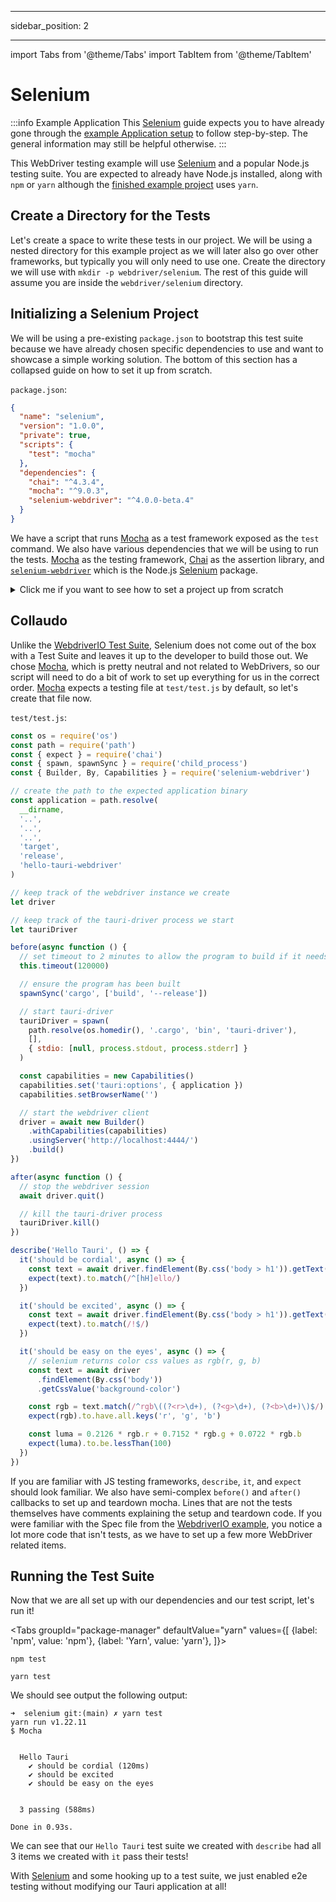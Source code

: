 - - -
sidebar_position: 2
- - -

import Tabs from '@theme/Tabs'
import TabItem from '@theme/TabItem'

# Selenium

:::info Example Application
This [Selenium][] guide expects you to have already gone through the [example Application setup][] to follow step-by-step. The general information may still be helpful otherwise.
:::

This WebDriver testing example will use [Selenium][] and a popular Node.js testing suite. You are expected to already have Node.js installed, along with `npm` or `yarn` although the [finished example project][] uses `yarn`.

## Create a Directory for the Tests

Let's create a space to write these tests in our project. We will be using a nested directory for this example project as we will later also go over other frameworks, but typically you will only need to use one. Create the directory we will use with `mkdir -p webdriver/selenium`. The rest of this guide will assume you are inside the `webdriver/selenium` directory.

## Initializing a Selenium Project

We will be using a pre-existing `package.json` to bootstrap this test suite because we have already chosen specific dependencies to use and want to showcase a simple working solution. The bottom of this section has a collapsed guide on how to set it up from scratch.

`package.json`:

```json
{
  "name": "selenium",
  "version": "1.0.0",
  "private": true,
  "scripts": {
    "test": "mocha"
  },
  "dependencies": {
    "chai": "^4.3.4",
    "mocha": "^9.0.3",
    "selenium-webdriver": "^4.0.0-beta.4"
  }
}
```

We have a script that runs [Mocha][] as a test framework exposed as the `test` command. We also have various dependencies that we will be using to run the tests. [Mocha][] as the testing framework, [Chai][] as the assertion library, and [`selenium-webdriver`][] which is the Node.js [Selenium][] package.

<details><summary>Click me if you want to see how to set a project up from scratch</summary>

If you want to install the dependencies from scratch, just run the following command.

<Tabs groupId="package-manager"
defaultValue="yarn"
values={[
{label: 'npm', value: 'npm'}, {label: 'Yarn', value: 'yarn'},
]}>
<TabItem value="npm">

```shell
npm install mocha chai selenium-webdriver
```

</TabItem>

<TabItem value="yarn">

```shell
yarn add mocha chai selenium-webdriver
```

</TabItem>
</Tabs>

I suggest also adding a `"test": "mocha"` item in the `package.json` `"scripts"` key so that running Mocha can be called simply with

<Tabs groupId="package-manager"
defaultValue="yarn"
values={[
{label: 'npm', value: 'npm'}, {label: 'Yarn', value: 'yarn'},
]}>
<TabItem value="npm">

```shell
npm test
```

</TabItem>

<TabItem value="yarn">

```shell
yarn test
```

</TabItem>
</Tabs>

</details>

## Collaudo

Unlike the [WebdriverIO Test Suite](webdriverio#config), Selenium does not come out of the box with a Test Suite and leaves it up to the developer to build those out. We chose [Mocha][], which is pretty neutral and not related to WebDrivers, so our script will need to do a bit of work to set up everything for us in the correct order. [Mocha][] expects a testing file at `test/test.js` by default, so let's create that file now.

`test/test.js`:

```js
const os = require('os')
const path = require('path')
const { expect } = require('chai')
const { spawn, spawnSync } = require('child_process')
const { Builder, By, Capabilities } = require('selenium-webdriver')

// create the path to the expected application binary
const application = path.resolve(
  __dirname,
  '..',
  '..',
  '..',
  'target',
  'release',
  'hello-tauri-webdriver'
)

// keep track of the webdriver instance we create
let driver

// keep track of the tauri-driver process we start
let tauriDriver

before(async function () {
  // set timeout to 2 minutes to allow the program to build if it needs to
  this.timeout(120000)

  // ensure the program has been built
  spawnSync('cargo', ['build', '--release'])

  // start tauri-driver
  tauriDriver = spawn(
    path.resolve(os.homedir(), '.cargo', 'bin', 'tauri-driver'),
    [],
    { stdio: [null, process.stdout, process.stderr] }
  )

  const capabilities = new Capabilities()
  capabilities.set('tauri:options', { application })
  capabilities.setBrowserName('')

  // start the webdriver client
  driver = await new Builder()
    .withCapabilities(capabilities)
    .usingServer('http://localhost:4444/')
    .build()
})

after(async function () {
  // stop the webdriver session
  await driver.quit()

  // kill the tauri-driver process
  tauriDriver.kill()
})

describe('Hello Tauri', () => {
  it('should be cordial', async () => {
    const text = await driver.findElement(By.css('body > h1')).getText()
    expect(text).to.match(/^[hH]ello/)
  })

  it('should be excited', async () => {
    const text = await driver.findElement(By.css('body > h1')).getText()
    expect(text).to.match(/!$/)
  })

  it('should be easy on the eyes', async () => {
    // selenium returns color css values as rgb(r, g, b)
    const text = await driver
      .findElement(By.css('body'))
      .getCssValue('background-color')

    const rgb = text.match(/^rgb\((?<r>\d+), (?<g>\d+), (?<b>\d+)\)$/).groups
    expect(rgb).to.have.all.keys('r', 'g', 'b')

    const luma = 0.2126 * rgb.r + 0.7152 * rgb.g + 0.0722 * rgb.b
    expect(luma).to.be.lessThan(100)
  })
})
```

If you are familiar with JS testing frameworks, `describe`, `it`, and `expect` should look familiar. We also have semi-complex `before()` and `after()` callbacks to set up and teardown mocha. Lines that are not the tests themselves have comments explaining the setup and teardown code. If you were familiar with the Spec file from the [WebdriverIO example](webdriverio#spec), you notice a lot more code that isn't tests, as we have to set up a few more WebDriver related items.

## Running the Test Suite

Now that we are all set up with our dependencies and our test script, let's run it!

<Tabs groupId="package-manager"
defaultValue="yarn"
values={[
{label: 'npm', value: 'npm'}, {label: 'Yarn', value: 'yarn'},
]}>
<TabItem value="npm">

```shell
npm test
```

</TabItem>

<TabItem value="yarn">

```shell
yarn test
```

</TabItem>
</Tabs>

We should see output the following output:

```text
➜  selenium git:(main) ✗ yarn test
yarn run v1.22.11
$ Mocha


  Hello Tauri
    ✔ should be cordial (120ms)
    ✔ should be excited
    ✔ should be easy on the eyes


  3 passing (588ms)

Done in 0.93s.
```

We can see that our `Hello Tauri` test suite we created with `describe` had all 3 items we created with `it` pass their tests!

With [Selenium][] and some hooking up to a test suite, we just enabled e2e testing without modifying our Tauri application at all!

[Selenium]: https://selenium.dev/
[finished example project]: https://github.com/chippers/hello_tauri
[example Application setup]: ./setup.md
[Mocha]: https://mochajs.org/
[Chai]: https://www.chaijs.com/
[`selenium-webdriver`]: https://www.npmjs.com/package/selenium-webdriver
